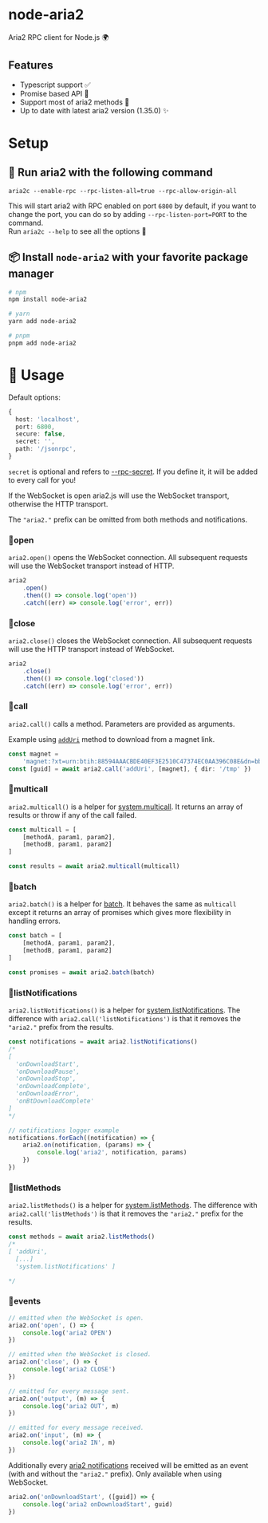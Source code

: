 # node-aria2

Aria2 RPC client for Node.js 🌍

## Features

-   Typescript support ✅
-   Promise based API 🎁
-   Support most of aria2 methods 🎉
-   Up to date with latest aria2 version (1.35.0) ✨

# Setup

## 🚀 Run aria2 with the following command

`aria2c --enable-rpc --rpc-listen-all=true --rpc-allow-origin-all`

This will start aria2 with RPC enabled on port `6800` by default, if you want to change the port, you can do so by adding `--rpc-listen-port=PORT` to the command. <br> Run `aria2c --help` to see all the options 🎩

## 📦 Install `node-aria2` with your favorite package manager

```bash
# npm
npm install node-aria2

# yarn
yarn add node-aria2

# pnpm
pnpm add node-aria2
```

# 📡 Usage

Default options:

```typescript
{
  host: 'localhost',
  port: 6800,
  secure: false,
  secret: '',
  path: '/jsonrpc',
}
```

`secret` is optional and refers to [--rpc-secret](https://aria2.github.io/manual/en/html/aria2c.html#cmdoption--rpc-secret). If you define it, it will be added to every call for you!

If the WebSocket is open aria2.js will use the WebSocket transport, otherwise the HTTP transport.

The `"aria2."` prefix can be omitted from both methods and notifications.

### 📍open

`aria2.open()` opens the WebSocket connection. All subsequent requests will use the WebSocket transport instead of HTTP.

```typescript
aria2
    .open()
    .then(() => console.log('open'))
    .catch((err) => console.log('error', err))
```

### 📍close

`aria2.close()` closes the WebSocket connection. All subsequent requests will use the HTTP transport instead of WebSocket.

```typescript
aria2
    .close()
    .then(() => console.log('closed'))
    .catch((err) => console.log('error', err))
```

### 📍call

`aria2.call()` calls a method. Parameters are provided as arguments.

Example using [`addUri`](https://aria2.github.io/manual/en/html/aria2c.html#aria2.addUri) method to download from a magnet link.

```typescript
const magnet =
    'magnet:?xt=urn:btih:88594AAACBDE40EF3E2510C47374EC0AA396C08E&dn=bbb_sunflower_1080p_30fps_normal.mp4&tr=udp%3a%2f%2ftracker.openbittorrent.com%3a80%2fannounce&tr=udp%3a%2f%2ftracker.publicbt.com%3a80%2fannounce&ws=http%3a%2f%2fdistribution.bbb3d.renderfarming.net%2fvideo%2fmp4%2fbbb_sunflower_1080p_30fps_normal.mp4'
const [guid] = await aria2.call('addUri', [magnet], { dir: '/tmp' })
```

### 📍multicall

`aria2.multicall()` is a helper for [system.multicall](https://aria2.github.io/manual/en/html/aria2c.html#system.multicall). It returns an array of results or throw if any of the call failed.

```typescript
const multicall = [
    [methodA, param1, param2],
    [methodB, param1, param2]
]

const results = await aria2.multicall(multicall)
```

### 📍batch

`aria2.batch()` is a helper for [batch](https://aria2.github.io/manual/en/html/aria2c.html#system.multicall). It behaves the same as `multicall` except it returns an array of promises which gives more flexibility in handling errors.

```typescript
const batch = [
    [methodA, param1, param2],
    [methodB, param1, param2]
]

const promises = await aria2.batch(batch)
```

### 📍listNotifications

`aria2.listNotifications()` is a helper for [system.listNotifications](https://aria2.github.io/manual/en/html/aria2c.html#system.listNotifications). The difference with `aria2.call('listNotifications')` is that it removes the `"aria2."` prefix from the results.

```typescript
const notifications = await aria2.listNotifications()
/*
[
  'onDownloadStart',
  'onDownloadPause',
  'onDownloadStop',
  'onDownloadComplete',
  'onDownloadError',
  'onBtDownloadComplete'
]
*/

// notifications logger example
notifications.forEach((notification) => {
    aria2.on(notification, (params) => {
        console.log('aria2', notification, params)
    })
})
```

### 📍listMethods

`aria2.listMethods()` is a helper for [system.listMethods](https://aria2.github.io/manual/en/html/aria2c.html#system.listMethods). The difference with `aria2.call('listMethods')` is that it removes the `"aria2."` prefix for the results.

```typescript
const methods = await aria2.listMethods()
/*
[ 'addUri',
  [...]
  'system.listNotifications' ]

*/
```

### 📍events

```typescript
// emitted when the WebSocket is open.
aria2.on('open', () => {
    console.log('aria2 OPEN')
})

// emitted when the WebSocket is closed.
aria2.on('close', () => {
    console.log('aria2 CLOSE')
})

// emitted for every message sent.
aria2.on('output', (m) => {
    console.log('aria2 OUT', m)
})

// emitted for every message received.
aria2.on('input', (m) => {
    console.log('aria2 IN', m)
})
```

Additionally every [aria2 notifications](https://aria2.github.io/manual/en/html/aria2c.html#notifications) received will be emitted as an event (with and without the `"aria2."` prefix). Only available when using WebSocket.

```typescript
aria2.on('onDownloadStart', ([guid]) => {
    console.log('aria2 onDownloadStart', guid)
})
```
